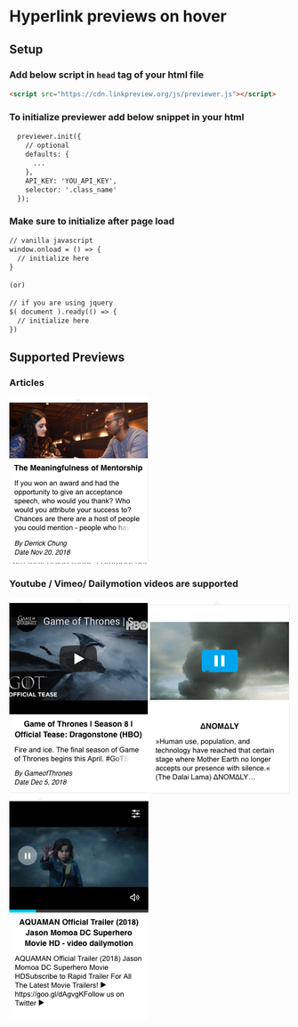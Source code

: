 # Hyperlink previews on hover

## Setup

### Add below script in `head` tag of your html file

```html
<script src="https://cdn.linkpreview.org/js/previewer.js"></script>
```

### To initialize previewer add below snippet in your html

```JS
  previewer.init({
    // optional
    defaults: {
      ...
    },
    API_KEY: 'YOU_API_KEY',
    selector: '.class_name'
  });
```

### Make sure to initialize after page load

```JS
// vanilla javascript
window.onload = () => {
  // initialize here
}

(or)

// if you are using jquery
$( document ).ready(() => {
  // initialize here
})
```

## Supported Previews

### Articles

![1](./images/1.png)

### Youtube / Vimeo/ Dailymotion videos are supported

![Youtube](./images/3.png) ![Vimeo](./images/4.png) ![Dailymotion](./images/5.png) 

